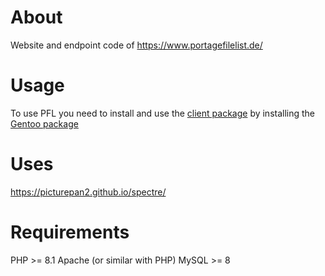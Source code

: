 # About

Website and endpoint code of https://www.portagefilelist.de/

# Usage

To use PFL you need to install and use the [client package](https://github.com/portagefilelist/client)
by installing the [Gentoo package](https://packages.gentoo.org/packages/app-portage/pfl)

# Uses

https://picturepan2.github.io/spectre/

# Requirements

PHP >= 8.1
Apache (or similar with PHP)
MySQL >= 8
